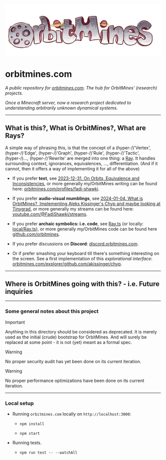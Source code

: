 ![orbitmines.logo.3000x1000.png](src%2Flib%2Forganizations%2Forbitmines%2Flogo%2Forbitmines.logo.3000x1000.png)

# orbitmines.com
*A public repository for [orbitmines.com](https://orbitmines.com). The hub for OrbitMines' (research) projects.*

*Once a Minecraft server, now a research project dedicated to understanding arbitrarily unknown dynamical systems.*

---

## What is this?, What is OrbitMines?, What are Rays?

A simple way of phrasing this, is that the concept of a (hyper-/)'Vertex', (hyper-/)'Edge', (hyper-/)'Graph', (hyper-/)'Rule', (hyper-/)'Tactic', (hyper-/)..., (hyper-/)'Rewrite' are merged into one thing: a [Ray](https://github.com/orbitmines/orbitmines.com/blob/main/src/%40orbitmines/explorer/Ray.ts). It handles surrounding context, ignorances, equivalences, ..., differentiation. (And if it cannot, then it offers a way of implementing it for all of the above)

- If you prefer **text**, see [2023-12-31. On Orbits, Equivalence and Inconsistencies](https://orbitmines.com/papers/on-orbits-equivalence-and-inconsistencies), or more generally my/OrbitMines writing can be found here: [orbitmines.com/profiles/fadi-shawki](https://orbitmines.com/profiles/fadi-shawki).


- If you prefer **audio-visual mumblings**, see [2024-01-04. What is OrbitMines?, Implementing Aleks Kissinger's Chyp and maybe looking at Tinygrad](https://www.youtube.com/watch?v=O6v_gzlI1kY), or more generally my streams can be found here: [youtube.com/@FadiShawki/streams](https://www.youtube.com/@FadiShawki/streams).


- If you prefer **archaic symbolics: i.e. code**, see [Ray.ts](https://github.com/orbitmines/orbitmines.com/blob/main/src/%40orbitmines/explorer/Ray.ts) (or locally: [local/Ray.ts](./src/@orbitmines/explorer/Ray.ts)), or more generally my/OrbitMines code can be found here [github.com/orbitmines](https://github.com/orbitmines/).


- If you prefer discussions on **Discord**: [discord.orbitmines.com](https://discord.orbitmines.com).


- Or if prefer smashing your keyboard till there's something interesting on the screen. See a first implementation of this *explorational interface*: [orbitmines.com/explorer/github.com/akissinger/chyp](https://orbitmines.com/explorer/github.com/akissinger/chyp).

---

## Where is OrbitMines going with this? - i.e. Future inquiries



---

### Some general notes about this project

> [!IMPORTANT]
> Anything in this directory should be considered as deprecated. It is merely used as the initial (crude) bootstrap for OrbitMines. And will surely be replaced at some point - it is not (yet) meant as a formal spec.

> [!WARNING]
> No proper security audit has yet been done on its current iteration.

> [!WARNING]
> No proper performance optimizations have been done on its current iteration.

---

### Local setup

- Running `orbitmines.com` locally on `http://localhost:3000`:
  - ```
    npm install
    ```
  - ```
    npm start
    ```
- Running tests.
  - ```shell
    npm run test -- --watchAll
    ```